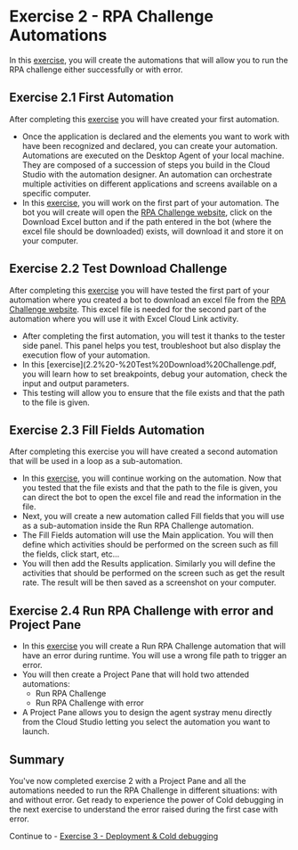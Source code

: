 # Exercise 2 - RPA Challenge Automations

In this [exercise](exercises/exercise2#exercise-21-First-Automation), you will create the automations that will allow you to run the RPA challenge either successfully or with error.

## Exercise 2.1 First Automation

After completing this [exercise](2.1%20-%20First%20Automation.pdf) you will have created your first automation.

- Once the application is declared and the elements you want to work with have been recognized and declared, you can create your automation.
Automations are executed on the Desktop Agent of your local machine.  They are composed of a succession of steps you build in the Cloud Studio with the automation designer. An automation can orchestrate multiple activities on different applications and screens available on a specific computer.
- In this [exercise](2.1%20-%20First%20Automation.pdf), you will work on the first part of your automation. The bot you will create will open the [RPA Challenge website](http://www.rpachallenge.com), click on the Download Excel button and if the path entered in the bot (where the excel file should be downloaded) exists, will download it and store it on your computer.

## Exercise 2.2 Test Download Challenge

After completing this [exercise](2.2%20-%20Test%20Download%20Challenge.pdf) you will have tested the first part of your automation where you created a bot to download an excel file from the [RPA Challenge website](http://www.rpachallenge.com). This excel file is needed for the second part of the automation where you will use it with Excel Cloud Link activity.

- After completing the first automation, you will test it thanks to the tester side panel. This panel helps you test, troubleshoot but also display the execution flow of your automation.
- In this [exercise](2.2%20-%20Test%20Download%20Challenge.pdf, you will learn how to set breakpoints, debug your automation, check the input and output parameters. 
- This testing will allow you to ensure that the file exists and that the path to the file is given.

## Exercise 2.3 Fill Fields Automation

After completing this exercise you will have created a second automation that will be used in a loop as a sub-automation.

- In this [exercise](2.3%20-%20Fill%20Fields%20Automation.pdf), you will continue working on the automation. Now that you tested that the file exists and that the path to the file is given, you can direct the bot to open the excel file and read the information in the file.
- Next, you will create a new automation called Fill fields that you will use as a sub-automation inside the Run RPA Challenge automation. 
- The Fill Fields automation will use the Main application. You will then define which activities should be performed on the screen such as fill the fields, click start, etc...
- You will then add the Results application. Similarly you will define the activities that should be performed on the screen such as get the result rate. The result will be then saved as a screenshot on your computer.

## Exercise 2.4 Run RPA Challenge with error and Project Pane

- In this [exercise](2.4%20-%20Run%20RPA%20Challenge%20with%20error%20and%20Project%20Pane.pdf) you will create a Run RPA Challenge automation that will have an error during runtime. You will use a wrong file path to trigger an error.
- You will then create a Project Pane that will hold two attended automations:
    - Run RPA Challenge
    - Run RPA Challenge with error
- A Project Pane allows you to design the agent systray menu directly from the Cloud Studio letting you select the automation you want to launch.

## Summary

You've now completed exercise 2 with a Project Pane and all the automations needed to run the RPA Challenge in different situations: with and without error.
Get ready to experience the power of Cold debugging in the next exercise to understand the error raised during the first case with error.

Continue to - [Exercise 3 - Deployment & Cold debugging](../exercise3/README.md)
